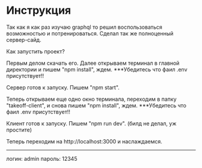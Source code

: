 # Инструкция

Так как я как раз изучаю graphql то решил воспользоваться возможностью и потренироваться.
Сделал так же полноценный сервер-сайд.

Как запустить проект?

Первым делом скачать его. Далее открываем терминал в главной директории и пишем "npm install", ждем.
***Убедитесь что фаил .env присутствует!!

Сервер готов к запуску. Пишем "npm start".

Теперь открываем еще одно окно терминала, переходим в папку "takeoff-client", и снова пишем "npm install", ждем.
***Убедитесь что фаил .env присутствует!!

Клиент готов к запуску. Пишем "npm run dev". (билд не делал, уж простите)

Теперь переходим на http://localhost:3000 и наслаждаемся.
****
логин: admin
пароль: 12345
